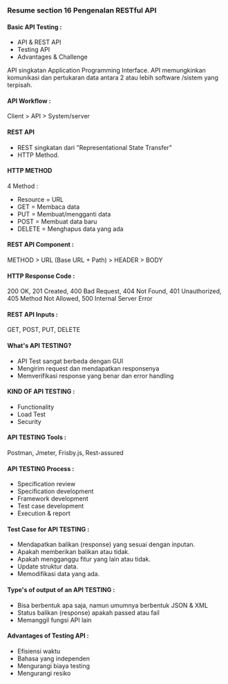 ### Resume section 16 Pengenalan RESTful API
#### Basic API Testing :
- API & REST API
- Testing API
- Advantages & Challenge

API singkatan Application Programming Interface. API memungkinkan komunikasi dan pertukaran data antara 2 atau lebih software /sistem yang terpisah.

#### API Workflow :
Client > API > System/server

#### REST API
- REST  singkatan dari "Representational State Transfer"
- HTTP Method.

#### HTTP METHOD
4 Method :
- Resource = URL
- GET = Membaca data
- PUT = Membuat/mengganti data
- POST = Membuat data baru
- DELETE = Menghapus data yang ada

#### REST API Component :
METHOD > URL (Base URL + Path) > HEADER > BODY

#### HTTP Response Code :
200 OK, 201 Created, 400 Bad Request, 404 Not Found, 401 Unauthorized, 405 Method Not Allowed, 500 Internal Server Error

#### REST API Inputs :
GET, POST, PUT, DELETE

#### What's API TESTING?
- API Test sangat berbeda dengan GUI
- Mengirim request dan mendapatkan responsenya
- Memverifikasi response yang benar dan error handling 

#### KIND OF API TESTING :
- Functionality
- Load Test
- Security

#### API TESTING Tools :
Postman, Jmeter, Frisby.js, Rest-assured

#### API TESTING Process :
- Specification review
- Specification development
- Framework development
- Test case development
- Execution & report

#### Test Case for API TESTING :
- Mendapatkan balikan (response) yang sesuai dengan inputan.
- Apakah memberikan balikan atau tidak.
- Apakah mengganggu fitur yang lain atau tidak.
- Update struktur data.
- Memodifikasi data yang ada.

#### Type's of output of an API TESTING :
- Bisa berbentuk apa saja, namun umumnya berbentuk JSON & XML
- Status balikan (response) apakah passed atau fail
- Memanggil fungsi API lain

#### Advantages of Testing API :
- Efisiensi waktu
- Bahasa yang independen
- Mengurangi biaya testing
- Mengurangi resiko



